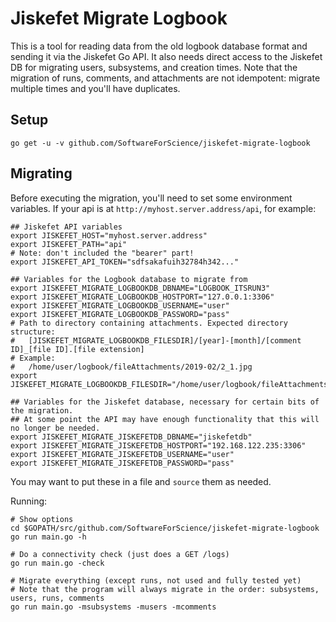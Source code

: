 # Jiskefet Migrate Logbook
This is a tool for reading data from the old logbook database format and sending it via the Jiskefet Go API.
It also needs direct access to the Jiskefet DB for migrating users, subsystems, and creation times.
Note that the migration of runs, comments, and attachments are not idempotent: migrate multiple times and you'll have duplicates.


## Setup
```
go get -u -v github.com/SoftwareForScience/jiskefet-migrate-logbook
```


## Migrating
Before executing the migration, you'll need to set some environment variables.
If your api is at `http://myhost.server.address/api`, for example:

```
## Jiskefet API variables
export JISKEFET_HOST="myhost.server.address"
export JISKEFET_PATH="api"
# Note: don't included the "bearer" part!
export JISKEFET_API_TOKEN="sdfsakafuih32784h342..."

## Variables for the Logbook database to migrate from
export JISKEFET_MIGRATE_LOGBOOKDB_DBNAME="LOGBOOK_ITSRUN3"
export JISKEFET_MIGRATE_LOGBOOKDB_HOSTPORT="127.0.0.1:3306"
export JISKEFET_MIGRATE_LOGBOOKDB_USERNAME="user"
export JISKEFET_MIGRATE_LOGBOOKDB_PASSWORD="pass"
# Path to directory containing attachments. Expected directory structure:
#   [JISKEFET_MIGRATE_LOGBOOKDB_FILESDIR]/[year]-[month]/[comment ID]_[file ID].[file extension]
# Example:
#   /home/user/logbook/fileAttachments/2019-02/2_1.jpg
export JISKEFET_MIGRATE_LOGBOOKDB_FILESDIR="/home/user/logbook/fileAttachments"

## Variables for the Jiskefet database, necessary for certain bits of the migration.
## At some point the API may have enough functionality that this will no longer be needed.
export JISKEFET_MIGRATE_JISKEFETDB_DBNAME="jiskefetdb"
export JISKEFET_MIGRATE_JISKEFETDB_HOSTPORT="192.168.122.235:3306"
export JISKEFET_MIGRATE_JISKEFETDB_USERNAME="user"
export JISKEFET_MIGRATE_JISKEFETDB_PASSWORD="pass"
```
You may want to put these in a file and `source` them as needed.

Running:
```
# Show options
cd $GOPATH/src/github.com/SoftwareForScience/jiskefet-migrate-logbook
go run main.go -h

# Do a connectivity check (just does a GET /logs)
go run main.go -check

# Migrate everything (except runs, not used and fully tested yet)
# Note that the program will always migrate in the order: subsystems, users, runs, comments
go run main.go -msubsystems -musers -mcomments
```